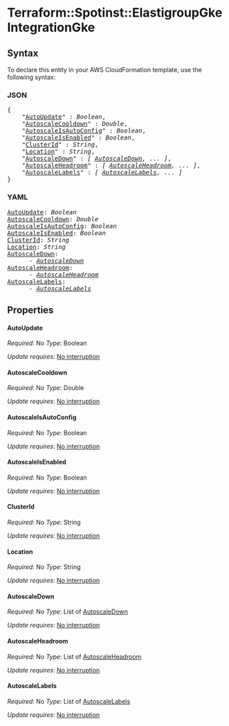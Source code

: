 # Terraform::Spotinst::ElastigroupGke IntegrationGke

## Syntax

To declare this entity in your AWS CloudFormation template, use the following syntax:

### JSON

<pre>
{
    "<a href="#autoupdate" title="AutoUpdate">AutoUpdate</a>" : <i>Boolean</i>,
    "<a href="#autoscalecooldown" title="AutoscaleCooldown">AutoscaleCooldown</a>" : <i>Double</i>,
    "<a href="#autoscaleisautoconfig" title="AutoscaleIsAutoConfig">AutoscaleIsAutoConfig</a>" : <i>Boolean</i>,
    "<a href="#autoscaleisenabled" title="AutoscaleIsEnabled">AutoscaleIsEnabled</a>" : <i>Boolean</i>,
    "<a href="#clusterid" title="ClusterId">ClusterId</a>" : <i>String</i>,
    "<a href="#location" title="Location">Location</a>" : <i>String</i>,
    "<a href="#autoscaledown" title="AutoscaleDown">AutoscaleDown</a>" : <i>[ <a href="integrationgke-autoscaledown.md">AutoscaleDown</a>, ... ]</i>,
    "<a href="#autoscaleheadroom" title="AutoscaleHeadroom">AutoscaleHeadroom</a>" : <i>[ <a href="integrationgke-autoscaleheadroom.md">AutoscaleHeadroom</a>, ... ]</i>,
    "<a href="#autoscalelabels" title="AutoscaleLabels">AutoscaleLabels</a>" : <i>[ <a href="integrationgke-autoscalelabels.md">AutoscaleLabels</a>, ... ]</i>
}
</pre>

### YAML

<pre>
<a href="#autoupdate" title="AutoUpdate">AutoUpdate</a>: <i>Boolean</i>
<a href="#autoscalecooldown" title="AutoscaleCooldown">AutoscaleCooldown</a>: <i>Double</i>
<a href="#autoscaleisautoconfig" title="AutoscaleIsAutoConfig">AutoscaleIsAutoConfig</a>: <i>Boolean</i>
<a href="#autoscaleisenabled" title="AutoscaleIsEnabled">AutoscaleIsEnabled</a>: <i>Boolean</i>
<a href="#clusterid" title="ClusterId">ClusterId</a>: <i>String</i>
<a href="#location" title="Location">Location</a>: <i>String</i>
<a href="#autoscaledown" title="AutoscaleDown">AutoscaleDown</a>: <i>
      - <a href="integrationgke-autoscaledown.md">AutoscaleDown</a></i>
<a href="#autoscaleheadroom" title="AutoscaleHeadroom">AutoscaleHeadroom</a>: <i>
      - <a href="integrationgke-autoscaleheadroom.md">AutoscaleHeadroom</a></i>
<a href="#autoscalelabels" title="AutoscaleLabels">AutoscaleLabels</a>: <i>
      - <a href="integrationgke-autoscalelabels.md">AutoscaleLabels</a></i>
</pre>

## Properties

#### AutoUpdate

_Required_: No
_Type_: Boolean

_Update requires_: [No interruption](https://docs.aws.amazon.com/AWSCloudFormation/latest/UserGuide/using-cfn-updating-stacks-update-behaviors.html#update-no-interrupt)

#### AutoscaleCooldown

_Required_: No
_Type_: Double

_Update requires_: [No interruption](https://docs.aws.amazon.com/AWSCloudFormation/latest/UserGuide/using-cfn-updating-stacks-update-behaviors.html#update-no-interrupt)

#### AutoscaleIsAutoConfig

_Required_: No
_Type_: Boolean

_Update requires_: [No interruption](https://docs.aws.amazon.com/AWSCloudFormation/latest/UserGuide/using-cfn-updating-stacks-update-behaviors.html#update-no-interrupt)

#### AutoscaleIsEnabled

_Required_: No
_Type_: Boolean

_Update requires_: [No interruption](https://docs.aws.amazon.com/AWSCloudFormation/latest/UserGuide/using-cfn-updating-stacks-update-behaviors.html#update-no-interrupt)

#### ClusterId

_Required_: No
_Type_: String

_Update requires_: [No interruption](https://docs.aws.amazon.com/AWSCloudFormation/latest/UserGuide/using-cfn-updating-stacks-update-behaviors.html#update-no-interrupt)

#### Location

_Required_: No
_Type_: String

_Update requires_: [No interruption](https://docs.aws.amazon.com/AWSCloudFormation/latest/UserGuide/using-cfn-updating-stacks-update-behaviors.html#update-no-interrupt)

#### AutoscaleDown

_Required_: No
_Type_: List of <a href="integrationgke-autoscaledown.md">AutoscaleDown</a>

_Update requires_: [No interruption](https://docs.aws.amazon.com/AWSCloudFormation/latest/UserGuide/using-cfn-updating-stacks-update-behaviors.html#update-no-interrupt)

#### AutoscaleHeadroom

_Required_: No
_Type_: List of <a href="integrationgke-autoscaleheadroom.md">AutoscaleHeadroom</a>

_Update requires_: [No interruption](https://docs.aws.amazon.com/AWSCloudFormation/latest/UserGuide/using-cfn-updating-stacks-update-behaviors.html#update-no-interrupt)

#### AutoscaleLabels

_Required_: No
_Type_: List of <a href="integrationgke-autoscalelabels.md">AutoscaleLabels</a>

_Update requires_: [No interruption](https://docs.aws.amazon.com/AWSCloudFormation/latest/UserGuide/using-cfn-updating-stacks-update-behaviors.html#update-no-interrupt)

